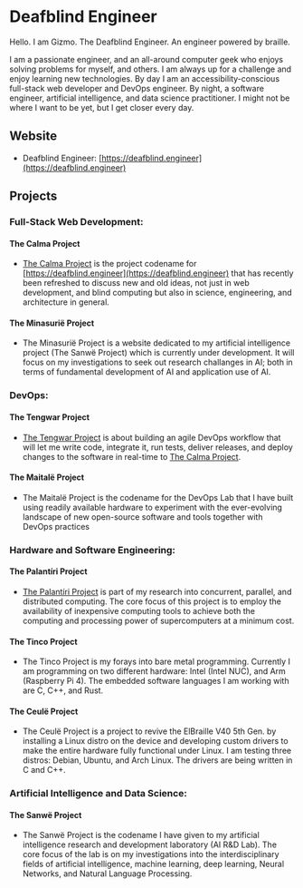 # Deafblind Engineer

Hello. I am Gizmo. The Deafblind Engineer. An engineer powered by braille.

I am a passionate engineer, and an all-around computer geek who enjoys solving problems for myself, and others. I am always up for a challenge and enjoy learning new technologies. By day I am an accessibility-conscious full-stack web developer and DevOps engineer. By night, a software engineer, artificial intelligence, and data science practitioner. I might not be where I want to be yet, but I get closer every day.

## Website
* Deafblind Engineer: [https://deafblind.engineer](https://deafblind.engineer)

## Projects

### Full-Stack Web Development:

#### The Calma Project

* [The Calma Project](https://deafblind.engineer/pages/project/the-calma-project) is the project codename for [https://deafblind.engineer](https://deafblind.engineer) that has recently been refreshed to discuss new and old ideas, not just in web development, and blind computing but also in science, engineering, and architecture in general.

#### The Minasurië Project

* The Minasurië Project is a website dedicated to my artificial intelligence project (The Sanwë Project) which is currently under development. It will focus on my investigations to seek out research challanges in AI; both in terms of fundamental development of AI and application use of AI.

### DevOps:

#### The Tengwar Project

* [The Tengwar Project](https://deafblind.engineer/pages/project/the-tengwar-project) is about building an agile DevOps workflow that will let me write code, integrate it, run tests, deliver releases, and deploy changes to the software in real-time to [The Calma Project](https://deafblind.engineer/pages/project/the-calma-project).

#### The Maitalë Project

* The Maitalë Project is the codename for the DevOps Lab that I have built using readily available hardware to experiment with the ever-evolving landscape of new open-source software and tools together with DevOps practices

### Hardware and Software Engineering:

#### The Palantíri Project

* [The Palantíri Project](https://deafblind.engineer/pages/project/the-palantiri-project) is part of my research into concurrent, parallel, and distributed computing. The core focus of this project is to employ the availability of inexpensive computing tools to achieve both the computing and processing power of supercomputers at a minimum cost.

#### The Tinco Project

* The Tinco Project is my forays into bare metal programming. Currently I am programming on two different hardware: Intel (Intel NUC), and Arm (Raspberry Pi 4). The embedded software languages I am working with are C, C++, and Rust.

#### The Ceulë Project

* The Ceulë Project is a project to revive the ElBraille V40 5th Gen. by installing a Linux distro on the device and developing custom drivers to make the entire hardware fully functional under Linux. I am testing three distros: Debian, Ubuntu, and Arch Linux. The drivers are being written in C and C++.

### Artificial Intelligence and Data Science:

#### The Sanwë Project

* The Sanwë Project is the codename I have given to my artificial intelligence research and development laboratory (AI R&D Lab). The core focus of the lab is on my investigations into the interdisciplinary fields of artificial intelligence, machine learning, deep learning, Neural Networks, and Natural Language Processing.
